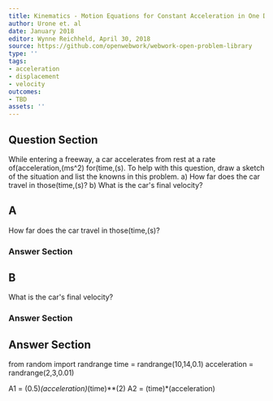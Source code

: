 ```yaml
---
title: Kinematics - Motion Equations for Constant Acceleration in One Dimension
author: Urone et. al
date: January 2018
editor: Wynne Reichheld, April 30, 2018
source: https://github.com/openwebwork/webwork-open-problem-library
type: ''
tags:
- acceleration
- displacement
- velocity
outcomes:
- TBD
assets: ''
---
```


## Question Section 

While entering a freeway, a car accelerates from rest at a rate of(acceleration,(ms^2) for(time,(s). To help with this question, draw a sketch of the situation and list the knowns in this problem. 
a) How far does the car travel in those(time,(s)?
b) What is the car's final velocity?

## A
How far does the car travel in those(time,(s)?
### Answer Section
## B
What is the car's final velocity?
### Answer Section


## Answer Section

from random import randrange
time = randrange(10,14,0.1)
acceleration = randrange(2,3,0.01)

A1 = (0.5)*(acceleration)*(time)**(2)
A2 = (time)*(acceleration)